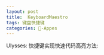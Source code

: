 ```yaml
---
layout: post
title:  KeyboardMaestro
tags: 键盘快捷键
categories: -Appes
---
```



Ulysses: 快捷键实现快速代码高亮方法: